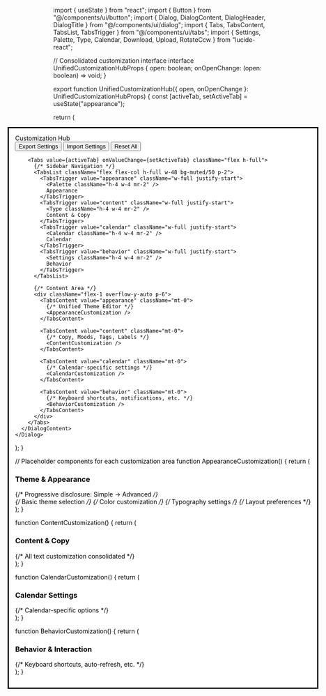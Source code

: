 import { useState } from "react";
import { Button } from "@/components/ui/button";
import { Dialog, DialogContent, DialogHeader, DialogTitle } from "@/components/ui/dialog";
import { Tabs, TabsContent, TabsList, TabsTrigger } from "@/components/ui/tabs";
import { Settings, Palette, Type, Calendar, Download, Upload, RotateCcw } from "lucide-react";

// Consolidated customization interface
interface UnifiedCustomizationHubProps {
  open: boolean;
  onOpenChange: (open: boolean) => void;
}

export function UnifiedCustomizationHub({ open, onOpenChange }: UnifiedCustomizationHubProps) {
  const [activeTab, setActiveTab] = useState("appearance");

  return (
    <Dialog open={open} onOpenChange={onOpenChange}>
      <DialogContent className="max-w-6xl max-h-[90vh] overflow-hidden">
        <DialogHeader>
          <div className="flex items-center justify-between">
            <DialogTitle className="flex items-center gap-2">
              <Settings className="h-5 w-5" />
              Customization Hub
            </DialogTitle>
            <div className="flex gap-2">
              <Button variant="outline" size="sm">
                <Download className="h-4 w-4 mr-2" />
                Export Settings
              </Button>
              <Button variant="outline" size="sm">
                <Upload className="h-4 w-4 mr-2" />
                Import Settings
              </Button>
              <Button variant="outline" size="sm">
                <RotateCcw className="h-4 w-4 mr-2" />
                Reset All
              </Button>
            </div>
          </div>
        </DialogHeader>

        <Tabs value={activeTab} onValueChange={setActiveTab} className="flex h-full">
          {/* Sidebar Navigation */}
          <TabsList className="flex flex-col h-full w-48 bg-muted/50 p-2">
            <TabsTrigger value="appearance" className="w-full justify-start">
              <Palette className="h-4 w-4 mr-2" />
              Appearance
            </TabsTrigger>
            <TabsTrigger value="content" className="w-full justify-start">
              <Type className="h-4 w-4 mr-2" />
              Content & Copy
            </TabsTrigger>
            <TabsTrigger value="calendar" className="w-full justify-start">
              <Calendar className="h-4 w-4 mr-2" />
              Calendar
            </TabsTrigger>
            <TabsTrigger value="behavior" className="w-full justify-start">
              <Settings className="h-4 w-4 mr-2" />
              Behavior
            </TabsTrigger>
          </TabsList>

          {/* Content Area */}
          <div className="flex-1 overflow-y-auto p-6">
            <TabsContent value="appearance" className="mt-0">
              {/* Unified Theme Editor */}
              <AppearanceCustomization />
            </TabsContent>
            
            <TabsContent value="content" className="mt-0">
              {/* Copy, Moods, Tags, Labels */}
              <ContentCustomization />
            </TabsContent>
            
            <TabsContent value="calendar" className="mt-0">
              {/* Calendar-specific settings */}
              <CalendarCustomization />
            </TabsContent>
            
            <TabsContent value="behavior" className="mt-0">
              {/* Keyboard shortcuts, notifications, etc. */}
              <BehaviorCustomization />
            </TabsContent>
          </div>
        </Tabs>
      </DialogContent>
    </Dialog>
  );
}

// Placeholder components for each customization area
function AppearanceCustomization() {
  return (
    <div className="space-y-6">
      <h3 className="text-lg font-semibold">Theme & Appearance</h3>
      {/* Progressive disclosure: Simple -> Advanced */}
      <div className="space-y-4">
        {/* Basic theme selection */}
        {/* Color customization */}
        {/* Typography settings */}
        {/* Layout preferences */}
      </div>
    </div>
  );
}

function ContentCustomization() {
  return (
    <div className="space-y-6">
      <h3 className="text-lg font-semibold">Content & Copy</h3>
      {/* All text customization consolidated */}
    </div>
  );
}

function CalendarCustomization() {
  return (
    <div className="space-y-6">
      <h3 className="text-lg font-semibold">Calendar Settings</h3>
      {/* Calendar-specific options */}
    </div>
  );
}

function BehaviorCustomization() {
  return (
    <div className="space-y-6">
      <h3 className="text-lg font-semibold">Behavior & Interaction</h3>
      {/* Keyboard shortcuts, auto-refresh, etc. */}
    </div>
  );
}